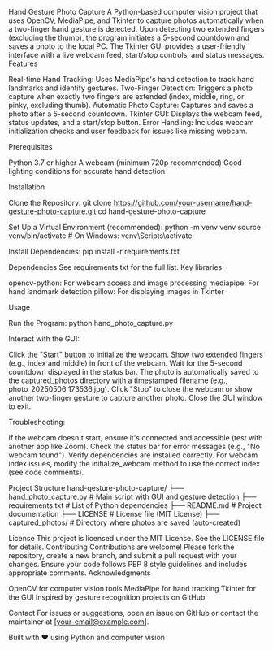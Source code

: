 Hand Gesture Photo Capture
A Python-based computer vision project that uses OpenCV, MediaPipe, and Tkinter to capture photos automatically when a two-finger hand gesture is detected. Upon detecting two extended fingers (excluding the thumb), the program initiates a 5-second countdown and saves a photo to the local PC. The Tkinter GUI provides a user-friendly interface with a live webcam feed, start/stop controls, and status messages.
Features

Real-time Hand Tracking: Uses MediaPipe's hand detection to track hand landmarks and identify gestures.
Two-Finger Detection: Triggers a photo capture when exactly two fingers are extended (index, middle, ring, or pinky, excluding thumb).
Automatic Photo Capture: Captures and saves a photo after a 5-second countdown.
Tkinter GUI: Displays the webcam feed, status updates, and a start/stop button.
Error Handling: Includes webcam initialization checks and user feedback for issues like missing webcam.

Prerequisites

Python 3.7 or higher
A webcam (minimum 720p recommended)
Good lighting conditions for accurate hand detection

Installation

Clone the Repository:
git clone https://github.com/your-username/hand-gesture-photo-capture.git
cd hand-gesture-photo-capture


Set Up a Virtual Environment (recommended):
python -m venv venv
source venv/bin/activate  # On Windows: venv\Scripts\activate


Install Dependencies:
pip install -r requirements.txt



Dependencies
See requirements.txt for the full list. Key libraries:

opencv-python: For webcam access and image processing
mediapipe: For hand landmark detection
pillow: For displaying images in Tkinter

Usage

Run the Program:
python hand_photo_capture.py


Interact with the GUI:

Click the "Start" button to initialize the webcam.
Show two extended fingers (e.g., index and middle) in front of the webcam.
Wait for the 5-second countdown displayed in the status bar.
The photo is automatically saved to the captured_photos directory with a timestamped filename (e.g., photo_20250506_173536.jpg).
Click "Stop" to close the webcam or show another two-finger gesture to capture another photo.
Close the GUI window to exit.


Troubleshooting:

If the webcam doesn't start, ensure it's connected and accessible (test with another app like Zoom).
Check the status bar for error messages (e.g., "No webcam found").
Verify dependencies are installed correctly.
For webcam index issues, modify the initialize_webcam method to use the correct index (see code comments).



Project Structure
hand-gesture-photo-capture/
├── hand_photo_capture.py    # Main script with GUI and gesture detection
├── requirements.txt         # List of Python dependencies
├── README.md               # Project documentation
├── LICENSE                 # License file (MIT License)
├── captured_photos/        # Directory where photos are saved (auto-created)

License
This project is licensed under the MIT License. See the LICENSE file for details.
Contributing
Contributions are welcome! Please fork the repository, create a new branch, and submit a pull request with your changes. Ensure your code follows PEP 8 style guidelines and includes appropriate comments.
Acknowledgments

OpenCV for computer vision tools
MediaPipe for hand tracking
Tkinter for the GUI
Inspired by gesture recognition projects on GitHub

Contact
For issues or suggestions, open an issue on GitHub or contact the maintainer at [your-email@example.com].

Built with ❤️ using Python and computer vision
